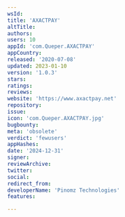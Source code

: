 ```yaml
---
wsId: 
title: 'AXACTPAY'
altTitle: 
authors: 
users: 10
appId: 'com.Queper.AXACTPAY'
appCountry: 
released: '2020-07-08'
updated: 2023-01-10
version: '1.0.3'
stars: 
ratings: 
reviews: 
website: 'https://www.axactpay.net'
repository: 
issue: 
icon: 'com.Queper.AXACTPAY.jpg'
bugbounty: 
meta: 'obsolete'
verdict: 'fewusers'
appHashes: 
date: '2024-12-31'
signer: 
reviewArchive: 
twitter: 
social: 
redirect_from: 
developerName: 'Pinomz Technologies'
features: 

---
```


